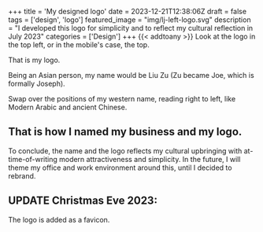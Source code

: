 +++
title = 'My designed logo'
date = 2023-12-21T12:38:06Z
draft = false
tags = ['design', 'logo']
featured_image = "img/lj-left-logo.svg"
description = "I developed this logo for simplicity and to reflect my cultural reflection in July 2023"
categories = ['Design']
+++
{{< addtoany >}} 
Look at the logo in the top left, or in the mobile's case, the top.

That is my logo.

Being an Asian person, my name would be Liu Zu (Zu became Joe, which is formally Joseph).

Swap over the positions of my western name, reading right to left, like Modern Arabic and ancient Chinese.

## That is how I named my business and my logo.

To conclude, the name and the logo reflects my cultural upbringing with at-time-of-writing modern attractiveness and simplicity. In the future, I will theme my office and work environment around this, until I decided to rebrand.

## UPDATE Christmas Eve 2023:

The logo is added as a favicon.